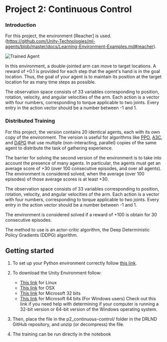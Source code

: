 [//]: # (Image References)

[image1]: https://user-images.githubusercontent.com/10624937/43851024-320ba930-9aff-11e8-8493-ee547c6af349.gif "Trained Agent"
[image2]: https://user-images.githubusercontent.com/10624937/43851646-d899bf20-9b00-11e8-858c-29b5c2c94ccc.png "Crawler"


# Project 2: Continuous Control

### Introduction

For this project, the environment [Reacher] is used.  (https://github.com/Unity-Technologies/ml-agents/blob/master/docs/Learning-Environment-Examples.md#reacher).

![Trained Agent][image1]

In this environment, a double-jointed arm can move to target locations. A reward of +0.1 is provided for each step that the agent's hand is in the goal location. Thus, the goal of your agent is to maintain its position at the target location for as many time steps as possible.

The observation space consists of 33 variables corresponding to position, rotation, velocity, and angular velocities of the arm. Each action is a vector with four numbers, corresponding to torque applicable to two joints. Every entry in the action vector should be a number between -1 and 1.

### Distributed Training

For this project, the version contains 20 identical agents, each with its own copy of the environment.  The version is useful for algorithms like [PPO](https://arxiv.org/pdf/1707.06347.pdf), [A3C](https://arxiv.org/pdf/1602.01783.pdf), and [D4PG](https://openreview.net/pdf?id=SyZipzbCb) that use multiple (non-interacting, parallel) copies of the same agent to distribute the task of gathering experience. 

The barrier for solving the second version of the environment is to take into account the presence of many agents.  In particular, the agents must get an average score of +30 (over 100 consecutive episodes, and over all agents).  The environment is considered solved, when the average (over 100 episodes) of those average scores is at least +30. 

The observation space consists of 33 variables corresponding to position, rotation, velocity, and angular velocities of the arm. Each action is a vector with four numbers, corresponding to torque applicable to two joints. Every entry in the action vector should be a number between -1 and 1.

The environment is considered solved if a reward of +100 is obtain for 30 consecutive episodes.

The method to use is an actor-critic algorithm, the Deep Deterministic Policy Gradients (DDPG) algorithm.

## Getting started
1. To set up your Python environment correctly follow [this link](https://github.com/udacity/deep-reinforcement-learning#dependencies).

2. To download the Unity Environment follow:
	- [This link](https://s3-us-west-1.amazonaws.com/udacity-drlnd/P2/Reacher/Reacher_Linux.zip) for Linux
	- [This link](https://s3-us-west-1.amazonaws.com/udacity-drlnd/P2/Reacher/Reacher.app.zip) for OSX
	- [This link](https://s3-us-west-1.amazonaws.com/udacity-drlnd/P2/Reacher/Reacher_Windows_x86.zip) for Microsoft 32 bits
	- [This link](https://s3-us-west-1.amazonaws.com/udacity-drlnd/P2/Reacher/Reacher_Windows_x86_64.zip) for Microsoft 64 bits
(For Windows users) Check out this link if you need help with determining if your computer is running a 32-bit version or 64-bit version of the Windows operating system.

3. Then, place the file in the p2_continuous-control/ folder in the DRLND GitHub repository, and unzip (or decompress) the file.

4. The training can be run directly in the notebook

